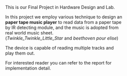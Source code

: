 This is our Final Project in Hardware Design and Lab.  
  
In this project we employ various technique to design an  
**paper tape music player** to read data from a paper tape  
by IR detecting module, and the music is adopted from  
real world music sheet.  
(*Twinkle_Twinkle_Little_Star* and *beethoven pour elise*)
  
The device is capable of reading multiple tracks and  
play them out. 
  
For interested reader you can refer to the report for  
implementation detail.


